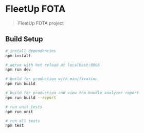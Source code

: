 # FleetUp FOTA

> FleetUp FOTA project

## Build Setup

``` bash
# install dependencies
npm install

# serve with hot reload at localhost:8066
npm run dev

# build for production with minification
npm run build

# build for production and view the bundle analyzer report
npm run build --report

# run unit tests
npm run unit

# run all tests
npm test
```
